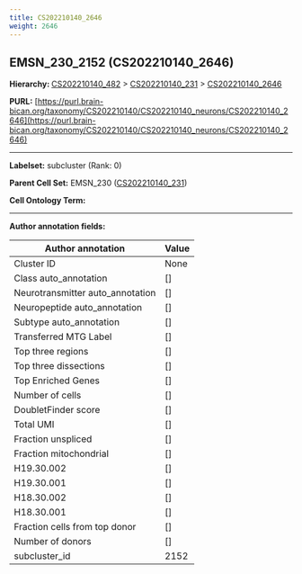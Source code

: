 ```yaml
---
title: CS202210140_2646
weight: 2646
---
```

## EMSN_230_2152 (CS202210140_2646)
<b>Hierarchy: </b>
[CS202210140_482](../CS202210140_482) >
[CS202210140_231](../CS202210140_231) >
[CS202210140_2646](../CS202210140_2646)

**PURL:** [https://purl.brain-bican.org/taxonomy/CS202210140/CS202210140_neurons/CS202210140_2646](https://purl.brain-bican.org/taxonomy/CS202210140/CS202210140_neurons/CS202210140_2646)

---


**Labelset:** subcluster (Rank: 0)

**Parent Cell Set:** EMSN_230 ([CS202210140_231](../CS202210140_231))



**Cell Ontology Term:** 

[MARKER GENES.]: #


---

[TRANSFERRED ANNOTATIONS.]: #


[AUTHOR ANNOTATION FIELDS.]: #


**Author annotation fields:**

| Author annotation | Value |
|-------------------|-------|
|Cluster ID|None|
|Class auto_annotation|[]|
|Neurotransmitter auto_annotation|[]|
|Neuropeptide auto_annotation|[]|
|Subtype auto_annotation|[]|
|Transferred MTG Label|[]|
|Top three regions|[]|
|Top three dissections|[]|
|Top Enriched Genes|[]|
|Number of cells|[]|
|DoubletFinder score|[]|
|Total UMI|[]|
|Fraction unspliced|[]|
|Fraction mitochondrial|[]|
|H19.30.002|[]|
|H19.30.001|[]|
|H18.30.002|[]|
|H18.30.001|[]|
|Fraction cells from top donor|[]|
|Number of donors|[]|
|subcluster_id|2152|

